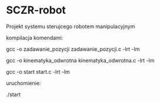 # SCZR-robot
Projekt systemu sterujcego robotem manipulacyjnym 

kompilacja komendami: 

gcc -o zadawanie_pozycji zadawanie_pozycji.c -lrt -lm

gcc -o kinematyka_odwrotna kinematyka_odwrotna.c -lrt -lm 

gcc -o start start.c -lrt -lm 

uruchomienie:

./start
